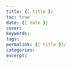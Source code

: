 ```yaml
---
title: {{ title }}
toc: true
date: {{ date }}
cover: 
keywords: 
tags:
permalink: {{ title }}/
categories: 
excerpt: 
---
```

